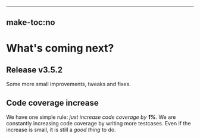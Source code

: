 -----
make-toc:no
-----
# What's coming next?

## Release v3.5.2

Some more small improvements, tweaks and fixes.

## Code coverage increase

We have one simple rule: _just increase code coverage by **1%**_. We are constantly increasing code coverage by writing more testcases. Even if the increase is small, it is still a _good thing_ to do.